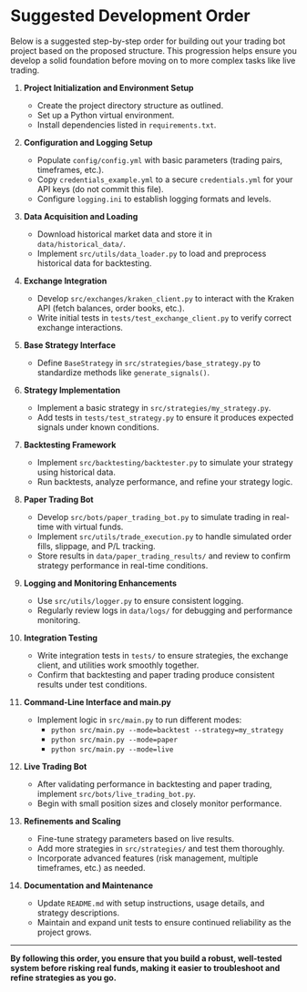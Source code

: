 # Suggested Development Order

Below is a suggested step-by-step order for building out your trading bot project based on the proposed structure. This progression helps ensure you develop a solid foundation before moving on to more complex tasks like live trading.

1. **Project Initialization and Environment Setup**  
   - Create the project directory structure as outlined.  
   - Set up a Python virtual environment.  
   - Install dependencies listed in `requirements.txt`.

2. **Configuration and Logging Setup**  
   - Populate `config/config.yml` with basic parameters (trading pairs, timeframes, etc.).  
   - Copy `credentials_example.yml` to a secure `credentials.yml` for your API keys (do not commit this file).  
   - Configure `logging.ini` to establish logging formats and levels.

3. **Data Acquisition and Loading**  
   - Download historical market data and store it in `data/historical_data/`.  
   - Implement `src/utils/data_loader.py` to load and preprocess historical data for backtesting.

4. **Exchange Integration**  
   - Develop `src/exchanges/kraken_client.py` to interact with the Kraken API (fetch balances, order books, etc.).  
   - Write initial tests in `tests/test_exchange_client.py` to verify correct exchange interactions.

5. **Base Strategy Interface**  
   - Define `BaseStrategy` in `src/strategies/base_strategy.py` to standardize methods like `generate_signals()`.

6. **Strategy Implementation**  
   - Implement a basic strategy in `src/strategies/my_strategy.py`.  
   - Add tests in `tests/test_strategy.py` to ensure it produces expected signals under known conditions.

7. **Backtesting Framework**  
   - Implement `src/backtesting/backtester.py` to simulate your strategy using historical data.  
   - Run backtests, analyze performance, and refine your strategy logic.

8. **Paper Trading Bot**  
   - Develop `src/bots/paper_trading_bot.py` to simulate trading in real-time with virtual funds.  
   - Implement `src/utils/trade_execution.py` to handle simulated order fills, slippage, and P/L tracking.  
   - Store results in `data/paper_trading_results/` and review to confirm strategy performance in real-time conditions.

9. **Logging and Monitoring Enhancements**  
   - Use `src/utils/logger.py` to ensure consistent logging.  
   - Regularly review logs in `data/logs/` for debugging and performance monitoring.

10. **Integration Testing**  
    - Write integration tests in `tests/` to ensure strategies, the exchange client, and utilities work smoothly together.  
    - Confirm that backtesting and paper trading produce consistent results under test conditions.

11. **Command-Line Interface and main.py**  
    - Implement logic in `src/main.py` to run different modes:
      - `python src/main.py --mode=backtest --strategy=my_strategy`
      - `python src/main.py --mode=paper`
      - `python src/main.py --mode=live`

12. **Live Trading Bot**  
    - After validating performance in backtesting and paper trading, implement `src/bots/live_trading_bot.py`.  
    - Begin with small position sizes and closely monitor performance.

13. **Refinements and Scaling**  
    - Fine-tune strategy parameters based on live results.  
    - Add more strategies in `src/strategies/` and test them thoroughly.  
    - Incorporate advanced features (risk management, multiple timeframes, etc.) as needed.

14. **Documentation and Maintenance**  
    - Update `README.md` with setup instructions, usage details, and strategy descriptions.  
    - Maintain and expand unit tests to ensure continued reliability as the project grows.

---

**By following this order, you ensure that you build a robust, well-tested system before risking real funds, making it easier to troubleshoot and refine strategies as you go.**
